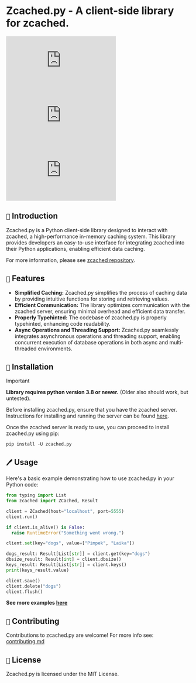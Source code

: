 # Zcached.py - A client-side library for zcached.

![commits](https://img.shields.io/github/commit-activity/w/xXenvy/zcached.py?style=for-the-badge&color=%2315b328)
![license](https://img.shields.io/github/license/xXenvy/zcached.py?style=for-the-badge&color=%2315b328)
![release](https://img.shields.io/github/v/release/xXenvy/zcached.py?include_prereleases&style=for-the-badge&color=%2315b328)

## `📜` Introduction
Zcached.py is a Python client-side library designed to interact with zcached, a high-performance in-memory caching system.
This library provides developers an easy-to-use interface for integrating zcached into their Python applications, enabling efficient data caching.

For more information, please see [zcached repository](https://github.com/sectasy0/zcached).

## `🌟` Features
- **Simplified Caching:** Zcached.py simplifies the process of caching data by providing intuitive functions for storing and retrieving values.
- **Efficient Communication:** The library optimizes communication with the zcached server, ensuring minimal overhead and efficient data transfer.
- **Properly Typehinted:** The codebase of zcached.py is properly typehinted, enhancing code readability.
- **Async Operations and Threading Support:** Zcached.py seamlessly integrates asynchronous operations and threading support, enabling concurrent execution of database operations in both async and multi-threaded environments.

## `🔧` Installation
> [!IMPORTANT]  
> **Library requires python version 3.8 or newer.** (Older also should work, but untested).

Before installing zcached.py, ensure that you have the zcached server. Instructions for installing and running the server can be found [here](https://github.com/sectasy0/zcached).

Once the zcached server is ready to use, you can proceed to install zcached.py using pip:
```shell
pip install -U zcached.py
```

## `🖊️` Usage
Here's a basic example demonstrating how to use zcached.py in your Python code:
```py
from typing import List
from zcached import ZCached, Result

client = ZCached(host="localhost", port=5555)
client.run()

if client.is_alive() is False:
  raise RuntimeError("Something went wrong.")

client.set(key="dogs", value=["Pimpek", "Laika"])

dogs_result: Result[List[str]] = client.get(key="dogs")
dbsize_result: Result[int] = client.dbsize()
keys_result: Result[List[str]] = client.keys()
print(keys_result.value)

client.save()
client.delete("dogs")
client.flush()
```
**See more examples [here](https://github.com/xXenvy/zcached.py/tree/master/examples)**

## `👥` Contributing
Contributions to zcached.py are welcome! For more info see: [contributing.md](https://github.com/xXenvy/zcached.py/tree/master/CONTRIBUTING.md)

## `📕` License
Zcached.py is licensed under the MIT License.
